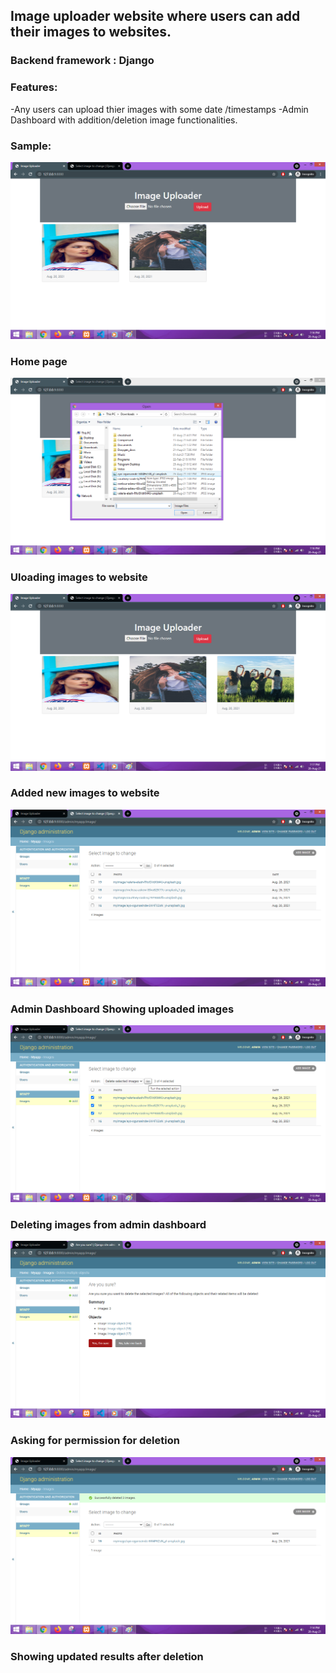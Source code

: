 ## Image uploader website where users can add their images to websites.
### Backend framework : Django
### Features:
-Any users can upload thier images with some date /timestamps
-Admin Dashboard with addition/deletion image functionalities.


### Sample:

![alt text](https://github.com/PeeusD/image_uploader/blob/main/git_img/img1.png?raw=true)
### Home page

![alt text](https://github.com/PeeusD/image_uploader/blob/main/git_img/img2.png?raw=true)
### Uloading images to website
![alt text](https://github.com/PeeusD/image_uploader/blob/main/git_img/img3.png?raw=true)
### Added new images to website
![alt text](https://github.com/PeeusD/image_uploader/blob/main/git_img/img4.png?raw=true)
### Admin Dashboard Showing uploaded images
![alt text](https://github.com/PeeusD/image_uploader/blob/main/git_img/img5.png?raw=true)
### Deleting images from admin dashboard
![alt text](https://github.com/PeeusD/image_uploader/blob/main/git_img/img6.png?raw=true)
### Asking for permission for deletion
![alt text](https://github.com/PeeusD/image_uploader/blob/main/git_img/img7.png?raw=true)
### Showing updated results after deletion
